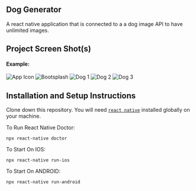 ## Dog Generator

A react native application that is connected to a a dog image API to have unlimited images. 

## Project Screen Shot(s)

#### Example:   

![App Icon](https://github.com/sharoika/DogGenerator/assets/27317883/30ee023c-c5eb-4bde-a72e-f45f07e26c49)
![Bootsplash](https://github.com/sharoika/DogGenerator/assets/27317883/e707578f-2bfe-4ba3-86bb-daaf67afc69c)
![Dog 1](https://github.com/sharoika/DogGenerator/assets/27317883/962d7e72-c937-4258-9003-85ebb29efffa)
![Dog 2](https://github.com/sharoika/DogGenerator/assets/27317883/59107682-8582-4d4a-94a0-b0858ce37bcd)
![Dog 3](https://github.com/sharoika/DogGenerator/assets/27317883/02cfcb14-ad40-4110-b5b5-f84891d50ba7)

## Installation and Setup Instructions

Clone down this repository. You will need [`react native`](https://reactnative.dev/docs/environment-setup) installed globally on your machine.  

To Run React Native Doctor:  

`npx react-native doctor` 

To Start On IOS:

`npx react-native run-ios`  

To Start On ANDROID:

`npx react-native run-android`  
